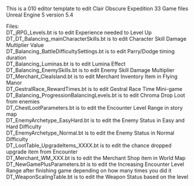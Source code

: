 This is a 010 editor template to edit Clair Obscure Expedition 33 Game files Unreal Engine 5 version 5.4

Files:
<br>DT_jRPG_Levels.bt is to edit Experience needed to Level Up<br/>
DT_DT_Balancing_mainCharacterSkills.bt is to edit Character Skill Damage Multiplier Value<br/>
DT_Balancing_BattleDifficultySettings.bt is to edit Parry/Dodge timing duration<br/>
DT_Balancing_Luminas.bt is to edit Lumina Effect<br/>
DT_Balancing_EnemySkills.bt is to edit Enemy Skill Damage Multiplier<br/>
DT_Merchant_CleaIsland.bt is to edit Merchant Inventory Item in Flying Manor<br/>
DT_GestralRace_RewardTimes.bt is to edit Gestral Race Time Mini-game<br/>
DT_Balancing_ProgressionBalancingLevels.bt is to edit Chroma Drop Loot from enemies<br/>
DT_ChestLootParameters.bt is to edit the Encounter Level Range in story map<br/>
DT_EnemyArchetype_EasyHard.bt is to edit the Enemy Status in Easy and Hard Difficulty<br/>
DT_EnemyArchetype_Normal.bt is to edit the Enemy Status in Normal Difficulty<br/>
DT_LootTable_UpgradeItems_XXXX.bt is to edit the chance dropped upgrade item from Encounter <br/>
DT_Merchant_WM_XXX.bt is to edit the Merchant Shop item in World Map <br/>
DT_NewGamePlusParameters.bt is to edit the Increasing Encounter Level Range after finishing game depending on how many times you did it <br/>
DT_WeaponScalingTable.bt is to edit the Weapon Status based on the level <br/>
